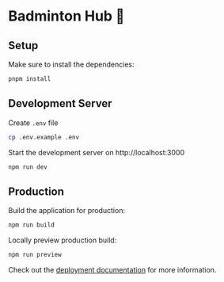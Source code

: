# Badminton Hub 🏸

## Setup

Make sure to install the dependencies:

```bash
pnpm install
```

## Development Server

Create `.env` file

```bash
cp .env.example .env
```

Start the development server on http://localhost:3000

```bash
npm run dev
```

## Production

Build the application for production:

```bash
npm run build
```

Locally preview production build:

```bash
npm run preview
```

Check out the [deployment documentation](https://nuxt.com/docs/getting-started/deployment) for more information.
